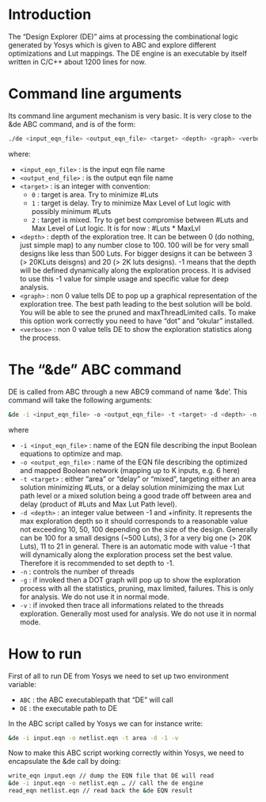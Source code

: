 # Introduction
The “Design Explorer (DE)” aims at processing the combinational logic generated by Yosys which is given to ABC and explore different optimizations and Lut mappings. The DE engine is an executable by itself written in C/C++ about 1200 lines for now.

# Command line arguments
Its command line argument mechanism is very basic. It is very close to the &de ABC command, and is of the form:
```bash
./de <input_eqn_file> <output_eqn_file> <target> <depth> <graph> <verbose>
```
where:
- `<input_eqn_file>` : is the input eqn file name
- `<output_end_file>` : is the output eqn file name
- `<target>` : is an integer with convention:
  - `0` : target is area. Try to minimize #Luts
  - `1` : target is delay. Try to minimize Max Level of Lut logic with possibly minimum #Luts
  - `2` : target is mixed. Try to get best compromise between #Luts and Max Level of Lut logic. It is for now : #Luts * MaxLvl
- `<depth>` : depth of the exploration tree. It can be between 0 (do nothing, just simple map) to any number close to 100. 100 will be for very small designs like less than 500 Luts. For bigger designs it can be between 3 (> 20KLuts deisgns) and 20 (> 2K luts designs). -1 means that the depth will be defined dynamically along the exploration process. It is advised to use this -1 value for simple usage and specific value for deep analysis.
- `<graph>` : non 0 value tells DE to pop up a graphical representation of the exploration tree. The best path leading to the best solution will be bold. You will be able to see the pruned and maxThreadLimited calls. To make this option work correctly you need to have “dot” and “okular” installed.
- `<verbose>` : non 0 value tells DE to show the exploration statistics along the process.

# The “&de” ABC command
DE is called from ABC through a new ABC9 command of name ‘&de’. This command will take the following arguments:
```bash
&de -i <input_eqn_file> -o <output_eqn_file> -t <target> -d <depth> -n <max_threads> -g -v
```
where
- `-i <input_eqn_file>` : name of the EQN file describing the input Boolean equations to optimize and map.
- `-o <output_eqn_file>` : name of the EQN file describing the optimized and mapped Boolean network (mapping up to K inputs, e.g. 6 here)
- `-t <target>` : either “area” or “delay” or “mixed”, targeting either an area solution minimizing #Luts, or a delay solution minimizing the max Lut path level or a mixed solution being a good trade off between area and delay (product of #Luts and Max Lut Path level).
- `-d <depth>` : an integer value between -1 and +infinity. It represents the max exploration depth so it should corresponds to a reasonable value not exceeding 10, 50, 100 depending on the size of the design. Generally can be 100 for a small designs (~500 Luts), 3 for a very big one (> 20K Luts), 11 to 21 in general. There is an automatic mode with value -1 that will dynamically along the exploration process set the best value. Therefore it is recommended to set depth to -1.
- `-n` : controls the number of threads
- `-g` : if invoked then a DOT graph will pop up to show the exploration process with all the statistics, pruning, max limited, failures. This is only for analysis. We do not use it in normal mode.
- `-v` : if invoked then trace all informations related to the threads exploration. Generally most used for analysis. We do not use it in normal mode.

# How to run
First of all to run DE from Yosys we need to set up two environment variable:
- `ABC` : the ABC executablepath that “DE” will call
- `DE` : the executable path to DE

In the ABC script called by Yosys we can for instance write:
```bash
&de -i input.eqn -o netlist.eqn -t area -d -1 -v
```
Now to make this ABC script working correctly within Yosys, we need to encapsulate the &de call by doing:
```bash
write_eqn input.eqn // dump the EQN file that DE will read
&de -i input.eqn -o netlist.eqn … // call the de engine
read_eqn netlist.eqn // read back the &de EQN result
```
